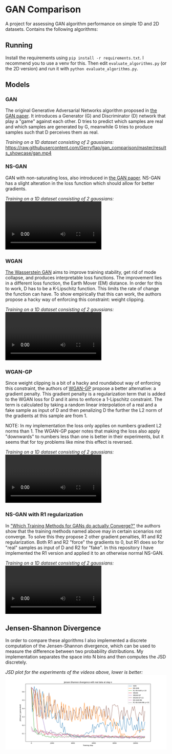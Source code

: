 # GAN Comparison
A project for assessing GAN algorithm performance on simple 1D and 2D datasets.
Contains the following algorithms:

## Running
Install the requirements using `pip install -r requirements.txt`. I recommend you to use a venv for this.
Then edit `evaluate_algorithms.py` (or the 2D version) and run it with `python evaluate_algorithms.py`.

## Models
### GAN
The original Generative Adversarial Networks algorithm proposed in [the GAN paper](https://arxiv.org/abs/1406.2661).
It introduces a Generator (G) and Discriminator (D) network that play a "game" against each other.
D tries to predict which samples are real and which samples are generated by G, meanwhile G tries to produce samples such that D perceives them as real.

_Training on a 1D dataset consisting of 2 gaussians:_
https://raw.githubusercontent.com/Gerryflap/gan_comparison/master/results_showcase/gan.mp4

### NS-GAN
GAN with non-saturating loss, also introduced in [the GAN paper](https://arxiv.org/abs/1406.2661).
NS-GAN has a slight alteration in the loss function which should allow for better gradients.

_Training on a 1D dataset consisting of 2 gaussians:_
![You should be seeing a video instead of this text](results_showcase/ns-gan.mp4)

### WGAN
[The Wasserstein GAN](https://arxiv.org/abs/1701.07875) aims to improve training stability, get rid of mode collapse, and produces interpretable loss functions.
The improvement lies in a different loss function, the Earth Mover (EM) distance. 
In order for this to work, D has to be a K-Lipschitz function. This limits the rate of change the function can have.
To show empirically that this can work, the authors propose a hacky way of enforcing this constraint: weight clipping.

_Training on a 1D dataset consisting of 2 gaussians:_
![You should be seeing a video instead of this text](results_showcase/wgan.mp4)


### WGAN-GP
Since weight clipping is a bit of a hacky and roundabout way of enforcing this constraint, 
the authors of [WGAN-GP](https://arxiv.org/abs/1704.00028) propose a better alternative: a gradient penalty.
This gradient penalty is a regularization term that is added to the WGAN loss for D and it aims to enforce a 1-Lipschitz constraint.
The term is calculated by taking a random linear interpolation of a real and a fake sample as input of D and then
penalizing D the further the L2 norm of the gradients at this sample are from 1. 

NOTE: In my implementation the loss only applies on numbers gradient L2 norms than 1.
The WGAN-GP paper notes that making the loss also apply "downwards" to numbers less than one is better in their experiments,
but it seems that for toy problems like mine this effect is reversed.

_Training on a 1D dataset consisting of 2 gaussians:_
![You should be seeing a video instead of this text](results_showcase/wgan_gp.mp4)

### NS-GAN with R1 regularization
In ["Which Training Methods for GANs do actually Converge?"](https://arxiv.org/abs/1801.04406) the authors show that the 
training methods named above may in certain scenarios not converge. 
To solve this they propose 2 other gradient penalties, R1 and R2 regularization.
Both R1 and R2 "force" the gradients to 0, but R1 does so for "real" samples as input of D and R2 for "fake".
In this repository I have implemented the R1 version and applied it to an otherwise normal NS-GAN.

_Training on a 1D dataset consisting of 2 gaussians:_
![You should be seeing a video instead of this text](results_showcase/r1.mp4)

## Jensen-Shannon Divergence
In order to compare these algorithms I also implemented a discrete computation of the Jensen-Shannon divergence,
which can be used to measure the difference between two probability distributions. 
My implementation separates the space into N bins and then computes the JSD discretely.

_JSD plot for the experiments of the videos above, lower is better:_
![Here should be an image](results_showcase/1D_results.png)